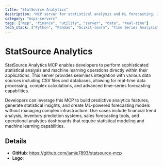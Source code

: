 ```yaml
---
title: "StatSource Analytics"
description: "MCP server for statistical analysis and ML forecasting. Integrates with data sources like CSV files and databases for time-series predictions."
category: "mcps-servers"
tags: ["mcp", "finance", "utility", "server", "data", "real-time"]
tech_stack: ["Python", "Pandas", "Scikit-learn", "Time Series Analysis", "Statistical Modeling"]
---
```


# StatSource Analytics

StatSource Analytics MCP enables developers to perform sophisticated statistical analysis and machine learning operations directly within their applications. This server provides seamless integration with various data sources including CSV files and databases, allowing for real-time data processing, complex calculations, and advanced time-series forecasting capabilities.

Developers can leverage this MCP to build predictive analytics features, generate statistical insights, and create ML-powered forecasting models without managing complex infrastructure. Use cases include financial trend analysis, inventory prediction systems, sales forecasting tools, and operational analytics dashboards that require statistical modeling and machine learning capabilities.

## Details

- **GitHub**: https://github.com/jamie7893/statsource-mcp
- **Logo**: 
